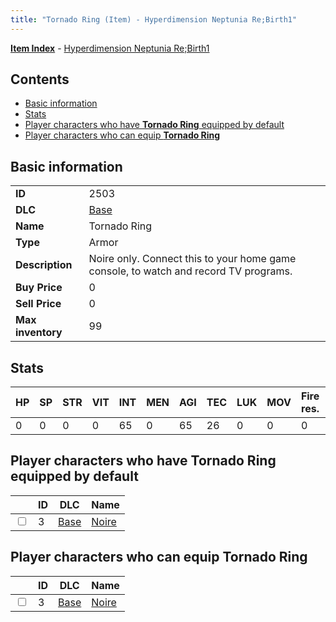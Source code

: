 ```yaml
---
title: "Tornado Ring (Item) - Hyperdimension Neptunia Re;Birth1"
---
```


[**Item Index**](/neptunia/rb1/item/index.html) - [Hyperdimension Neptunia Re;Birth1](/neptunia/rb1)

## Contents

- [Basic information](#basic-information)
- [Stats](#stats)
- [Player characters who have **Tornado Ring** equipped by default](#player-characters-who-have-tornado-ring-equipped-by-default)
- [Player characters who can equip **Tornado Ring**](#player-characters-who-can-equip-tornado-ring)

## Basic information

|   |   |
| -- | -- |
| **ID** | 2503 |
| **DLC** | [Base](/neptunia/rb1/dlc/1-base.html) |
| **Name** | Tornado Ring |
| **Type** | Armor |
| **Description** | Noire only. Connect this to your home game console, to watch and record TV programs. |
| **Buy Price** | 0 |
| **Sell Price** | 0 |
| **Max inventory** | 99 |


## Stats

| HP | SP | STR | VIT | INT | MEN | AGI | TEC | LUK | MOV | Fire res. | Ice res. | Wind res. | Lightning res. |
| -- | -- | --- | --- | --- | --- | --- | --- | --- | --- | --------- | -------- | --------- | -------------- |
| 0 | 0 | 0 | 0 | 65 | 0 | 65 | 26 | 0 | 0 | 0 | 0 | 0 | 0 |


## Player characters who have **Tornado Ring** equipped by default

|    | ID | DLC | Name |
| -- | -- | --- | ---- |
| <input type="checkbox" id="rb1-player-1-3" class="trackbox" /> | 3 | [Base](/neptunia/rb1/dlc/1-base.html) | [Noire](/neptunia/rb1/player/1-3-noire.html) |


## Player characters who can equip **Tornado Ring**

|    | ID | DLC | Name |
| -- | -- | --- | ---- |
| <input type="checkbox" id="rb1-player-1-3" class="trackbox" /> | 3 | [Base](/neptunia/rb1/dlc/1-base.html) | [Noire](/neptunia/rb1/player/1-3-noire.html) |
